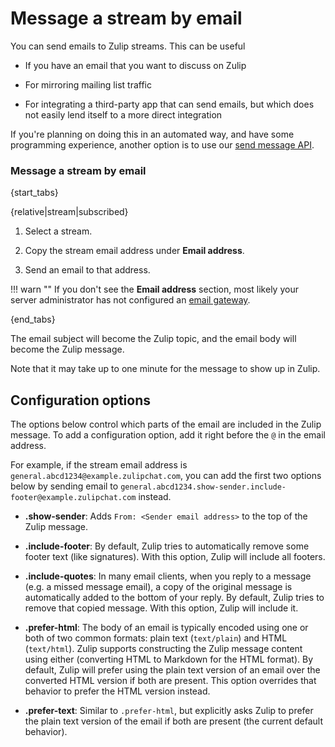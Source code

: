 # Message a stream by email

You can send emails to Zulip streams. This can be useful

* If you have an email that you want to discuss on Zulip

* For mirroring mailing list traffic

* For integrating a third-party app that can send emails, but which does not
  easily lend itself to a more direct integration

If you're planning on doing this in an automated way, and have some
programming experience, another option is to use our [send message
API](/api/send-message).

### Message a stream by email

{start_tabs}

{relative|stream|subscribed}

1. Select a stream.

1. Copy the stream email address under **Email address**.

1. Send an email to that address.

!!! warn ""
    If you don't see the **Email address** section, most likely your server
    administrator has not configured an
    [email gateway](https://zulip.readthedocs.io/en/latest/production/email-gateway.html).

{end_tabs}

The email subject will become the Zulip topic, and the email body will
become the Zulip message.

Note that it may take up to one minute for the message to show
up in Zulip.

## Configuration options

The options below control which parts of the email are included in the
Zulip message.  To add a configuration option, add it right before the `@`
in the email address.

For example, if the stream email address is
`general.abcd1234@example.zulipchat.com`, you can add the first two options
below by sending email to
`general.abcd1234.show-sender.include-footer@example.zulipchat.com` instead.

* **.show-sender**: Adds `From: <Sender email address>` to
  the top of the Zulip message.

* **.include-footer**: By default, Zulip tries to automatically remove some footer
  text (like signatures). With this option, Zulip will include all footers.

* **.include-quotes**: In many email clients, when you reply to a message
  (e.g. a missed message email), a copy of the original message is
  automatically added to the bottom of your reply. By default, Zulip tries
  to remove that copied message. With this option, Zulip will include it.

* **.prefer-html**: The body of an email is typically encoded using
  one or both of two common formats: plain text (`text/plain`) and
  HTML (`text/html`).  Zulip supports constructing the Zulip message
  content using either (converting HTML to Markdown for the HTML
  format).  By default, Zulip will prefer using the plain text version
  of an email over the converted HTML version if both are present.
  This option overrides that behavior to prefer the HTML version
  instead.

* **.prefer-text**: Similar to `.prefer-html`, but explicitly asks
  Zulip to prefer the plain text version of the email if both are
  present (the current default behavior).
